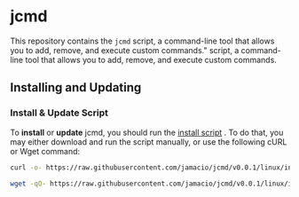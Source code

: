 # jcmd

This repository contains the `jcmd` script, a command-line tool that allows you to add, remove, and execute custom commands." script, a command-line tool that allows you to add, remove, and execute custom commands.

## Installing and Updating

### Install & Update Script

To **install** or **update** jcmd, you should run the [install script](https://github.com/jamacio/jcmd/blob/main/linux/install.sh/) . To do that, you may either download and run the script manually, or use the following cURL or Wget command:

```sh
curl -o- https://raw.githubusercontent.com/jamacio/jcmd/v0.0.1/linux/install.sh | bash
```

```sh
wget -qO- https://raw.githubusercontent.com/jamacio/jcmd/v0.0.1/linux/install.sh | bash
```
